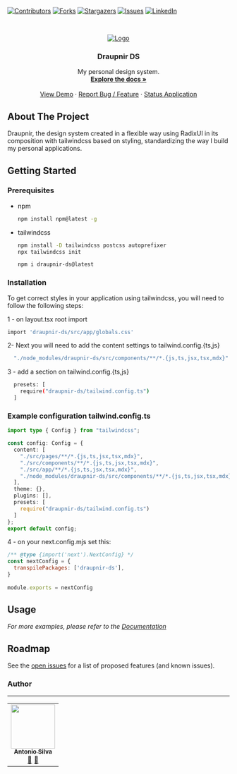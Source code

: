 [![Contributors][contributors-shield]][contributors-url]
[![Forks][forks-shield]][forks-url]
[![Stargazers][stars-shield]][stars-url]
[![Issues][issues-shield]][issues-url]
[![LinkedIn][linkedin-shield]][linkedin-url]

<!-- PROJECT LOGO -->
<br />
<p align="center">
  <a href="https://github.com/Tonybsilva-dev/Draupnir">
    <img src="https://i.imgur.com/4f4HGxn.png" alt="Logo">
  </a>

  <h3 align="center">Draupnir DS</h3>

  <p align="center">
    My personal design system.
    <br />
    <a href="#!"><strong>Explore the docs »</strong></a>
    <br />
    <br />
    <a href="https://draupnir.vercel.app/">View Demo</a>
    ·
    <a href="https://github.com/Tonybsilva-dev/Draupnir/issues">Report Bug / Feature</a>
    ·
    <a href="#!">Status Application</a>
  </p>
</p>

<!-- ABOUT THE PROJECT -->
## About The Project

Draupnir, the design system created in a flexible way using RadixUI in its composition with tailwindcss based on styling, standardizing the way I build my personal applications.

<!-- GETTING STARTED -->
## Getting Started

### Prerequisites

* npm

  ```sh
  npm install npm@latest -g
  ```

* tailwindcss

  ```sh
  npm install -D tailwindcss postcss autoprefixer
  npx tailwindcss init
  ```

  ```sh
  npm i draupnir-ds@latest
  ```

### Installation

To get correct styles in your application using tailwindcss, you will need to follow the following steps:

1 - on layout.tsx root import 

  ```sh
import 'draupnir-ds/src/app/globals.css'
  ```

2- Next you will need to add the content settings to tailwind.config.{ts,js}

  ```sh
    "./node_modules/draupnir-ds/src/components/**/*.{js,ts,jsx,tsx,mdx}"
  ```
3 - add a section on tailwind.config.{ts,js}

```sh
  presets: [
    require("draupnir-ds/tailwind.config.ts")
  ]
```

### Example configuration tailwind.config.ts

```typescript
import type { Config } from "tailwindcss";

const config: Config = {
  content: [
    "./src/pages/**/*.{js,ts,jsx,tsx,mdx}",
    "./src/components/**/*.{js,ts,jsx,tsx,mdx}",
    "./src/app/**/*.{js,ts,jsx,tsx,mdx}",
    "./node_modules/draupnir-ds/src/components/**/*.{js,ts,jsx,tsx,mdx}"
  ],
  theme: {},
  plugins: [],
  presets: [
    require("draupnir-ds/tailwind.config.ts")
  ]
};
export default config;
```

4 - on your next.config.mjs set this:

```javascript
/** @type {import('next').NextConfig} */
const nextConfig = {
  transpilePackages: ['draupnir-ds'],
}
 
module.exports = nextConfig
```

<!-- USAGE EXAMPLES -->
## Usage
<!--

Use this space to show useful examples of how a project can be used. Additional screenshots, code examples and demos work well in this space. You may also link to more resources.

-->
_For more examples, please refer to the [Documentation](https://draupnir.vercel.app/)_


<!-- ROADMAP -->
## Roadmap

See the [open issues](https://github.com/Tonybsilva-dev/Draupnir/issues) for a list of proposed features (and known issues).

<!-- CONTACT -->
### Author

---
 <table>
  <tr>
    <td align="center"><a href="https://github.com/Tonybsilva-dev"><img src="https://avatars.githubusercontent.com/u/54373473?v=4" width="100px;" alt=""/><br /><sub><b>Antonio Silva</b></sub></a><br /><a href="https://github.com/Tonybsilva-dev/Draupnir/commits?author=Tonybsilva-dev" title="Documentation">📖</a> <a href="https://github.com/Tonybsilva-dev/Draupnir/pulls?q=is%3Apr+reviewed-by%3ATonybsilva-dev" title="Reviewed Pull Requests">👀</a></td>
 </tr>
</table>

<!-- MARKDOWN LINKS & IMAGES -->
<!-- https://www.markdownguide.org/basic-syntax/#reference-style-links -->
[contributors-shield]: https://img.shields.io/github/contributors/Tonybsilva-dev/Draupnir.svg?style=for-the-badge
[contributors-url]: https://github.com/Tonybsilva-dev/Draupnir/graphs/contributors
[forks-shield]: https://img.shields.io/github/forks/Tonybsilva-dev/Draupnir.svg?style=for-the-badge
[forks-url]: https://github.com/Tonybsilva-dev/Draupnir/network/members
[stars-shield]: https://img.shields.io/github/stars/Tonybsilva-dev/Draupnir.svg?style=for-the-badge
[stars-url]: https://github.com/Tonybsilva-dev/Draupnir/stargazers
[issues-shield]: https://img.shields.io/github/issues/Tonybsilva-dev/Draupnir.svg?style=for-the-badge
[issues-url]: https://github.com/Tonybsilva-dev/Draupnir/issues
[linkedin-shield]: https://img.shields.io/badge/-LinkedIn-black.svg?style=for-the-badge&logo=linkedin&colorB=555
[linkedin-url]: https://linkedin.com/in/tony-silva/

